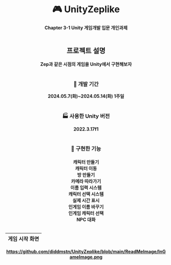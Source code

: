 <div align = "center"> 
  
# :video_game: UnityZeplike
__Chapter 3-1 Unity 게임개발 입문 개인과제__<br><br>
## 프로젝트 설명
__Zep과 같은 시점의 게임을 Unity에서 구현해보자__<br><br>
### :calendar: 개발 기간
__2024.05.7(화)~2024.05.14(화) 1주일__<br><br>
### :factory: 사용한 Unity 버전
__2022.3.17f1__<br><br>


### :memo: 구현한 기능
<h4>
캐릭터 만들기<br>
캐릭터 이동<br>
방 만들기<br>
카메라 따라가기<br>
이름 입력 시스템<br>
캐릭터 선택 시스템<br>
실제 시간 표시<br>
인게임 이름 바꾸기<br>
인게임 캐릭터 선택<br>
NPC 대화<br><br>

|게임 시작 화면|
|:------:|
https://github.com/diddmstn/UnityZeplike/blob/main/ReadMeImage/InGameImage.png

